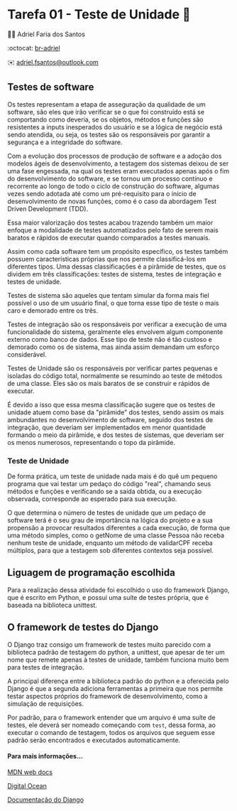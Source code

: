 # Tarefa 01 - Teste de Unidade :test_tube:

:man_technologist: Adriel Faria dos Santos

:octocat: [br-adriel](https://github.com/br-adriel)

:envelope: adriel.fsantos@outlook.com

## Testes de software

Os testes representam a etapa de asseguração da qualidade de um software,
são eles que irão verificar se o que foi construído está se comportando como
deveria, se os objetos, métodos e funções são resistentes a inputs inesperados
do usuário e se a lógica de negócio está sendo atendida, ou seja, os testes
são os responsáveis por garantir a segurança e a integridade do software.

Com a evolução dos processos de produção de software e a adoção dos modelos
ágeis de desenvolvimento, a testagem dos sistemas deixou de ser uma fase
engessada, na qual os testes eram executados apenas após o fim do
desenvolvimento do software, e se tornou um processo contínuo e recorrente
ao longo de todo o ciclo de construção do software, algumas vezes sendo
adotada até como um pré-requisito para o início de desenvolvimento de
novas funções, como é o caso da abordagem Test Driven Development (TDD).

Essa maior valorização dos testes acabou trazendo também um maior enfoque
a modalidade de testes automatizados pelo fato de serem mais baratos e
rápidos de executar quando comparados a testes manuais.

Assim como cada software tem um propósito específico, os testes também
possuem características próprias que nos permite classificá-los em diferentes
tipos. Uma dessas classificações é a pirâmide de testes, que os dividem em
três classificações: testes de sistema, testes de integração e testes de unidade.

Testes de sistema são aqueles que tentam simular da forma mais fiel possível
o uso de um usuário final, o que torna esse tipo de teste o mais caro e demorado
entre os três.

Testes de integração são os responsáveis por verificar a execução de uma
funcionalidade do sistema, geralmente eles envolvem algum componente externo
como banco de dados. Esse tipo de teste não é tão custoso e demorado como os
de sistema, mas ainda assim demandam um esforço considerável.

Testes de Unidade são os responsáveis por verificar partes pequenas e isoladas
do código total, normalmente se resumindo ao teste de métodos de uma classe. Eles
são os mais baratos de se construir e rápidos de executar.

É devido a isso que essa mesma classificação sugere que os testes de unidade
atuem como base da "pirâmide" dos testes, sendo assim os mais ambundantes no
desenvolvimento de software, seguido dos testes de integração, que deveriam
ser implementados em menor quantidade formando o meio da pirâmide, e dos
testes de sistemas, que deveriam ser os menos numerosos, representando o topo
da pirâmide.

### Teste de Unidade

De forma prática, um teste de unidade nada mais é do quê um pequeno programa
que vai testar um pedaço do código "real", chamando seus métodos e funções
e verificando se a saída obtida, ou a execução observada, corresponde ao esperado
para sua execução.

O que determina o número de testes de unidade que um pedaço de software terá
é o seu grau de importância na lógica do projeto e a sua propensão a provocar
resultados diferentes a cada execução, de forma que uma método simples, como o
getNome de uma classe Pessoa não receba nenhum teste de unidade, enquanto um
método de validarCPF receba múltiplos, para que a testagem sob diferentes
contextos seja possível.

## Liguagem de programação escolhida

Para a realização dessa atividade foi escolhido o uso do framework Django,
que é escrito em Python, e possuí uma suíte de testes própria, que é baseada
na biblioteca unittest.

## O framework de testes do Django

O Django traz consigo um framework de testes muito parecido com a biblioteca
padrão de testagem do python, a unittest, que apesar de ter um nome que remete
apenas à testes de unidade, também funciona muito bem para testes de integração.

A principal diferença entre a biblioteca padrão do python e a oferecida pelo Django
é que a segunda adiciona ferramentas a primeira que nos permite testar aspectos
próprios do framework de desenvolvimento, como a simulação de requisições.

Por padrão, para o framework entender que um arquivo é uma suíte de testes, ele
deverá ser nomeado começando com `test`, dessa forma, ao executar o comando de
testagem, todos os arquivos que seguem esse padrão serão encontrados e executados
automaticamente.

#### Para mais informações...

[MDN web docs](https://developer.mozilla.org/pt-BR/docs/Learn/Server-side/Django/Testing)

[Digital Ocean](https://www.digitalocean.com/community/tutorials/how-to-add-unit-testing-to-your-django-project-pt)

[Documentação do Django](https://docs.djangoproject.com/en/4.1/topics/testing/overview/)
